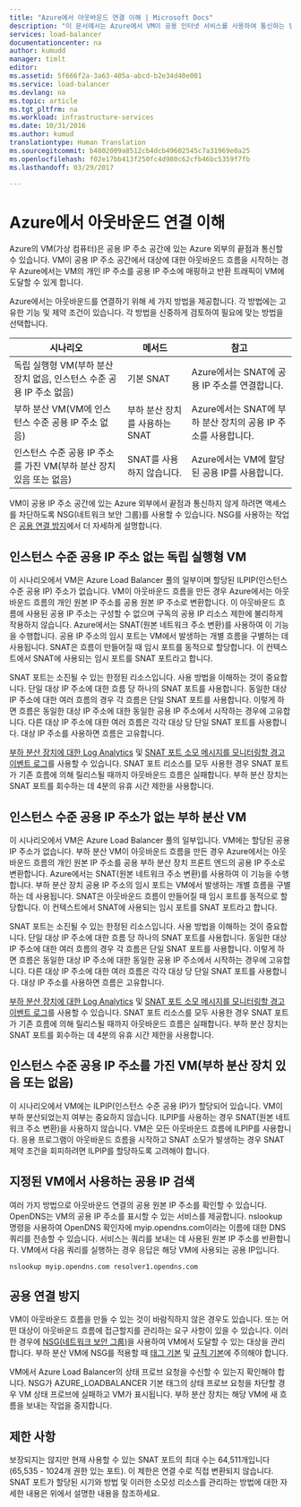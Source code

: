 ```yaml
---
title: "Azure에서 아웃바운드 연결 이해 | Microsoft Docs"
description: "이 문서에서는 Azure에서 VM이 공용 인터넷 서비스를 사용하여 통신하는 방법을 설명합니다."
services: load-balancer
documentationcenter: na
author: kumudd
manager: timlt
editor: 
ms.assetid: 5f666f2a-3a63-405a-abcd-b2e34d40e001
ms.service: load-balancer
ms.devlang: na
ms.topic: article
ms.tgt_pltfrm: na
ms.workload: infrastructure-services
ms.date: 10/31/2016
ms.author: kumud
translationtype: Human Translation
ms.sourcegitcommit: b4802009a8512cb4dcb49602545c7a31969e0a25
ms.openlocfilehash: f02e17bb413f250fc4d980c62cfb46bc5359f7fb
ms.lasthandoff: 03/29/2017

---
```


# <a name="understanding-outbound-connections-in-azure"></a>Azure에서 아웃바운드 연결 이해

Azure의 VM(가상 컴퓨터)은 공용 IP 주소 공간에 있는 Azure 외부의 끝점과 통신할 수 있습니다. VM이 공용 IP 주소 공간에서 대상에 대한 아웃바운드 흐름을 시작하는 경우 Azure에서는 VM의 개인 IP 주소를 공용 IP 주소에 매핑하고 반환 트래픽이 VM에 도달할 수 있게 합니다.

Azure에서는 아웃바운드를 연결하기 위해 세 가지 방법을 제공합니다. 각 방법에는 고유한 기능 및 제약 조건이 있습니다. 각 방법을 신중하게 검토하여 필요에 맞는 방법을 선택합니다.

| 시나리오 | 메서드 | 참고 |
| --- | --- | --- |
| 독립 실행형 VM(부하 분산 장치 없음, 인스턴스 수준 공용 IP 주소 없음) |기본 SNAT |Azure에서는 SNAT에 공용 IP 주소를 연결합니다. |
| 부하 분산 VM(VM에 인스턴스 수준 공용 IP 주소 없음) |부하 분산 장치를 사용하는 SNAT |Azure에서는 SNAT에 부하 분산 장치의 공용 IP 주소를 사용합니다. |
| 인스턴스 수준 공용 IP 주소를 가진 VM(부하 분산 장치 있음 또는 없음) |SNAT를 사용하지 않습니다. |Azure에서는 VM에 할당된 공용 IP를 사용합니다. |

VM이 공용 IP 주소 공간에 있는 Azure 외부에서 끝점과 통신하지 않게 하려면 액세스를 차단하도록 NSG(네트워크 보안 그룹)를 사용할 수 있습니다. NSG를 사용하는 작업은 [공용 연결 방지](#preventing-public-connectivity)에서 더 자세하게 설명합니다.

## <a name="standalone-vm-with-no-instance-level-public-ip-address"></a>인스턴스 수준 공용 IP 주소 없는 독립 실행형 VM

이 시나리오에서 VM은 Azure Load Balancer 풀의 일부이며 할당된 ILPIP(인스턴스 수준 공용 IP) 주소가 없습니다. VM이 아웃바운드 흐름을 만든 경우 Azure에서는 아웃바운드 흐름의 개인 원본 IP 주소를 공용 원본 IP 주소로 변환합니다. 이 아웃바운드 흐름에 사용된 공용 IP 주소는 구성할 수 없으며 구독의 공용 IP 리소스 제한에 불리하게 작용하지 않습니다. Azure에서는 SNAT(원본 네트워크 주소 변환)를 사용하여 이 기능을 수행합니다. 공용 IP 주소의 임시 포트는 VM에서 발생하는 개별 흐름을 구별하는 데 사용됩니다. SNAT은 흐름이 만들어질 때 임시 포트를 동적으로 할당합니다. 이 컨텍스트에서 SNAT에 사용되는 임시 포트를 SNAT 포트라고 합니다.

SNAT 포트는 소진될 수 있는 한정된 리소스입니다. 사용 방법을 이해하는 것이 중요합니다. 단일 대상 IP 주소에 대한 흐름 당 하나의 SNAT 포트를 사용합니다. 동일한 대상 IP 주소에 대한 여러 흐름의 경우 각 흐름은 단일 SNAT 포트를 사용합니다. 이렇게 하면 흐름은 동일한 대상 IP 주소에 대한 동일한 공용 IP 주소에서 시작하는 경우에 고유합니다. 다른 대상 IP 주소에 대한 여러 흐름은 각각 대상 당 단일 SNAT 포트를 사용합니다. 대상 IP 주소를 사용하면 흐름은 고유합니다.

[부하 분산 장치에 대한 Log Analytics](load-balancer-monitor-log.md) 및 [SNAT 포트 소모 메시지를 모니터링할 경고 이벤트 로그](load-balancer-monitor-log.md#alert-event-log)를 사용할 수 있습니다. SNAT 포트 리소스를 모두 사용한 경우 SNAT 포트가 기존 흐름에 의해 릴리스될 때까지 아웃바운드 흐름은 실패합니다. 부하 분산 장치는 SNAT 포트를 회수하는 데 4분의 유휴 시간 제한을 사용합니다.

## <a name="load-balanced-vm-with-no-instance-level-public-ip-address"></a>인스턴스 수준 공용 IP 주소가 없는 부하 분산 VM

이 시나리오에서 VM은 Azure Load Balancer 풀의 일부입니다. VM에는 할당된 공용 IP 주소가 없습니다. 부하 분산 VM이 아웃바운드 흐름을 만든 경우 Azure에서는 아웃바운드 흐름의 개인 원본 IP 주소를 공용 부하 분산 장치 프론트 엔드의 공용 IP 주소로 변환합니다. Azure에서는 SNAT(원본 네트워크 주소 변환)를 사용하여 이 기능을 수행합니다. 부하 분산 장치 공용 IP 주소의 임시 포트는 VM에서 발생하는 개별 흐름을 구별하는 데 사용됩니다. SNAT은 아웃바운드 흐름이 만들어질 때 임시 포트를 동적으로 할당합니다. 이 컨텍스트에서 SNAT에 사용되는 임시 포트를 SNAT 포트라고 합니다.

SNAT 포트는 소진될 수 있는 한정된 리소스입니다. 사용 방법을 이해하는 것이 중요합니다. 단일 대상 IP 주소에 대한 흐름 당 하나의 SNAT 포트를 사용합니다. 동일한 대상 IP 주소에 대한 여러 흐름의 경우 각 흐름은 단일 SNAT 포트를 사용합니다. 이렇게 하면 흐름은 동일한 대상 IP 주소에 대한 동일한 공용 IP 주소에서 시작하는 경우에 고유합니다. 다른 대상 IP 주소에 대한 여러 흐름은 각각 대상 당 단일 SNAT 포트를 사용합니다. 대상 IP 주소를 사용하면 흐름은 고유합니다.

[부하 분산 장치에 대한 Log Analytics](load-balancer-monitor-log.md) 및 [SNAT 포트 소모 메시지를 모니터링할 경고 이벤트 로그](load-balancer-monitor-log.md#alert-event-log)를 사용할 수 있습니다. SNAT 포트 리소스를 모두 사용한 경우 SNAT 포트가 기존 흐름에 의해 릴리스될 때까지 아웃바운드 흐름은 실패합니다. 부하 분산 장치는 SNAT 포트를 회수하는 데 4분의 유휴 시간 제한을 사용합니다.

## <a name="vm-with-an-instance-level-public-ip-address-with-or-without-load-balancer"></a>인스턴스 수준 공용 IP 주소를 가진 VM(부하 분산 장치 있음 또는 없음)

이 시나리오에서 VM에는 ILPIP(인스턴스 수준 공용 IP)가 할당되어 있습니다. VM이 부하 분산되었는지 여부는 중요하지 않습니다. ILPIP를 사용하는 경우 SNAT(원본 네트워크 주소 변환)을 사용하지 않습니다. VM은 모든 아웃바운드 흐름에 ILPIP를 사용합니다. 응용 프로그램이 아웃바운드 흐름을 시작하고 SNAT 소모가 발생하는 경우 SNAT 제약 조건을 회피하려면 ILPIP를 할당하도록 고려해야 합니다.

## <a name="discovering-the-public-ip-used-by-a-given-vm"></a>지정된 VM에서 사용하는 공용 IP 검색

여러 가지 방법으로 아웃바운드 연결의 공용 원본 IP 주소를 확인할 수 있습니다. OpenDNS는 VM의 공용 IP 주소를 표시할 수 있는 서비스를 제공합니다. nslookup 명령을 사용하여 OpenDNS 확인자에 myip.opendns.com이라는 이름에 대한 DNS 쿼리를 전송할 수 있습니다. 서비스는 쿼리를 보내는 데 사용된 원본 IP 주소를 반환합니다. VM에서 다음 쿼리를 실행하는 경우 응답은 해당 VM에 사용되는 공용 IP입니다.

    nslookup myip.opendns.com resolver1.opendns.com

## <a name="preventing-public-connectivity"></a>공용 연결 방지

VM이 아웃바운드 흐름을 만들 수 있는 것이 바람직하지 않은 경우도 있습니다. 또는 어떤 대상이 아웃바운드 흐름에 접근할지를 관리하는 요구 사항이 있을 수 있습니다. 이러한 경우에 [NSG(네트워크 보안 그룹)](../virtual-network/virtual-networks-nsg.md)을 사용하여 VM에서 도달할 수 있는 대상을 관리합니다. 부하 분산 VM에 NSG를 적용할 때 [태그 기본](../virtual-network/virtual-networks-nsg.md#default-tags) 및 [규칙 기본](../virtual-network/virtual-networks-nsg.md#default-rules)에 주의해야 합니다.

VM에서 Azure Load Balancer의 상태 프로브 요청을 수신할 수 있는지 확인해야 합니다. NSG가 AZURE_LOADBALANCER 기본 태그의 상태 프로브 요청을 차단할 경우 VM 상태 프로브에 실패하고 VM가 표시됩니다. 부하 분산 장치는 해당 VM에 새 흐름을 보내는 작업을 중지합니다.

## <a name="limitations"></a>제한 사항

보장되지는 않지만 현재 사용할 수 있는 SNAT 포트의 최대 수는 64,511개입니다(65,535 - 1024개 권한 있는 포트).  이 제한은 연결 수로 직접 변환되지 않습니다. SNAT 포트가 할당된 시기와 방법 및 이러한 소모성 리소스를 관리하는 방법에 대한 자세한 내용은 위에서 설명한 내용을 참조하세요.

